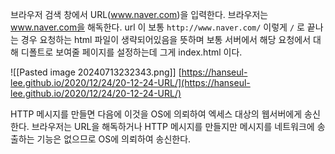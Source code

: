 
브라우저 검색 창에서 URL(www.naver.com)을 입력한다. 
브라우저는 www.naver.com을 해독한다. 
url 이 보통 `http://www.naver.com/` 이렇게 `/` 로 끝나는 경우 요청하는 html  파일이 생략되어있음을 뜻하며 보통 서버에서  해당 요청에서 대해 디폴트로 보여줄 페이지를 설정하는데 그게 index.html 이다. 

![[Pasted image 20240713232343.png]]
[https://hanseul-lee.github.io/2020/12/24/20-12-24-URL/](https://hanseul-lee.github.io/2020/12/24/20-12-24-URL/)

HTTP 메시지를 만들면 다음에 이것을 OS에 의뢰하여 엑세스 대상의 웹서버에게 송신한다. 
브라우저는 URL을 해독하거나 HTTP 메시지를 만들지만 메시지를 네트워크에 송출하는 기능은 없으므로 OS에 의뢰하여 송신한다. 

